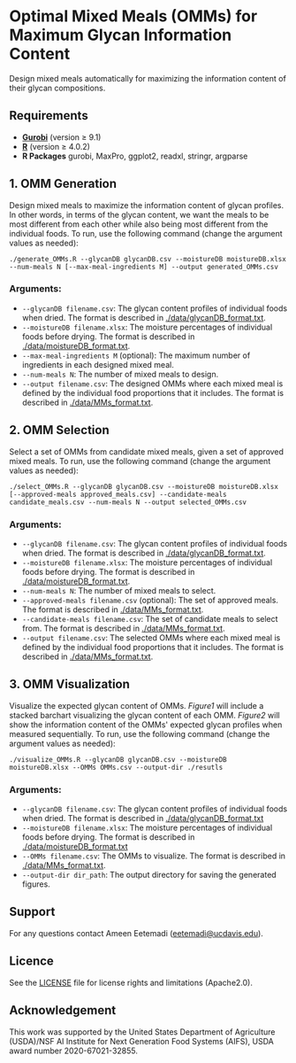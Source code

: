 # Optimal Mixed Meals (OMMs) for Maximum Glycan Information Content
Design mixed meals automatically for maximizing the information content of their glycan compositions.

## Requirements
* **[Gurobi](https://www.gurobi.com/)** (version ≥ 9.1)
* **[R](https://www.r-project.org/)** (version ≥ 4.0.2)
* **R Packages** gurobi, MaxPro, ggplot2, readxl, stringr, argparse

## 1. OMM Generation
Design mixed meals to maximize the information content of glycan profiles. In other words, in terms of the glycan content, we want the meals to be most different from each other while also being most different from the individual foods. To run, use the following command (change the argument values as needed):

`./generate_OMMs.R --glycanDB glycanDB.csv --moistureDB moistureDB.xlsx --num-meals N [--max-meal-ingredients M] --output generated_OMMs.csv`
### Arguments:
* `--glycanDB filename.csv`: The glycan content profiles of individual foods when dried. The format is described in [./data/glycanDB_format.txt](./data/glycanDB_format.txt).
* `--moistureDB filename.xlsx`: The moisture percentages of individual foods before drying. The format is described in [./data/moistureDB_format.txt](./data/moistureDB_format.txt).
* `--max-meal-ingredients M` (optional): The maximum number of ingredients in each designed mixed meal.
* `--num-meals N`: The number of mixed meals to design.
* `--output filename.csv`: The designed OMMs where each mixed meal is defined by the individual food proportions that it includes. The format is described in [./data/MMs_format.txt](./data/MMs_format.txt).


## 2. OMM Selection
Select a set of OMMs from candidate mixed meals, given a set of approved mixed meals. To run, use the following command (change the argument values as needed):

`./select_OMMs.R --glycanDB glycanDB.csv --moistureDB moistureDB.xlsx [--approved-meals approved_meals.csv] --candidate-meals candidate_meals.csv --num-meals N --output selected_OMMs.csv`

### Arguments:
* `--glycanDB filename.csv`: The glycan content profiles of individual foods when dried. The format is described in [./data/glycanDB_format.txt](./data/glycanDB_format.txt).
* `--moistureDB filename.xlsx`: The moisture percentages of individual foods before drying. The format is described in [./data/moistureDB_format.txt](./data/moistureDB_format.txt).
* `--num-meals N`: The number of mixed meals to select.
* `--approved-meals filename.csv` (optional): The set of approved meals. The format is described in [./data/MMs_format.txt](./data/MMs_format.txt).
* `--candidate-meals filename.csv`: The set of candidate meals to select from. The format is described in [./data/MMs_format.txt](./data/MMs_format.txt).
* `--output filename.csv`: The selected OMMs where each mixed meal is defined by the individual food proportions that it includes. The format is described in [./data/MMs_format.txt](./data/MMs_format.txt).

## 3. OMM Visualization
Visualize the expected glycan content of OMMs. *Figure1* will include a stacked barchart visualizing the glycan content of each OMM. *Figure2* will show the information content of the OMMs' expected glycan profiles when measured sequentially. To run, use the following command (change the argument values as needed):

`./visualize_OMMs.R --glycanDB glycanDB.csv --moistureDB moistureDB.xlsx --OMMs OMMs.csv --output-dir ./resutls`

### Arguments:
* `--glycanDB filename.csv`: The glycan content profiles of individual foods when dried. The format is described in [./data/glycanDB_format.txt](./data/glycanDB_format.txt)
* `--moistureDB filename.xlsx`: The moisture percentages of individual foods before drying. The format is described in [./data/moistureDB_format.txt](./data/moistureDB_format.txt)
* `--OMMs filename.csv`: The OMMs to visualize. The format is described in [./data/MMs_format.txt](./data/MMs_format.txt).
* `--output-dir dir_path`: The output directory for saving the generated figures.

## Support
For any questions contact Ameen Eetemadi (eetemadi@ucdavis.edu).

## Licence
See the [LICENSE](./LICENSE) file for license rights and limitations (Apache2.0).

## Acknowledgement
This work was supported by the United States Department of
Agriculture (USDA)/NSF AI Institute for Next Generation Food Systems (AIFS), USDA award number 2020-67021-32855.


